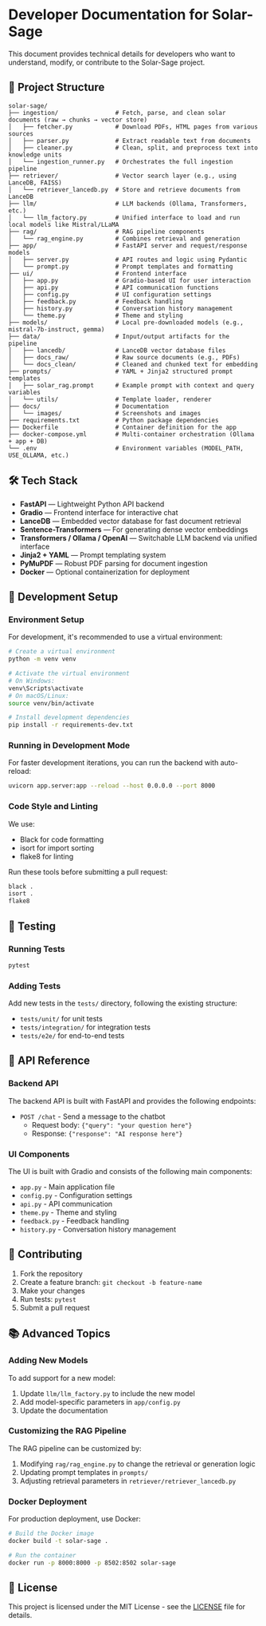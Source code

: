 # Developer Documentation for Solar-Sage

This document provides technical details for developers who want to understand, modify, or contribute to the Solar-Sage project.

## 📂 Project Structure

```
solar-sage/
├── ingestion/                # Fetch, parse, and clean solar documents (raw → chunks → vector store)
│   ├── fetcher.py            # Download PDFs, HTML pages from various sources
│   ├── parser.py             # Extract readable text from documents
│   ├── cleaner.py            # Clean, split, and preprocess text into knowledge units
│   └── ingestion_runner.py   # Orchestrates the full ingestion pipeline
├── retriever/                # Vector search layer (e.g., using LanceDB, FAISS)
│   └── retriever_lancedb.py  # Store and retrieve documents from LanceDB
├── llm/                      # LLM backends (Ollama, Transformers, etc.)
│   └── llm_factory.py        # Unified interface to load and run local models like Mistral/LLaMA
├── rag/                      # RAG pipeline components
│   └── rag_engine.py         # Combines retrieval and generation
├── app/                      # FastAPI server and request/response models
│   ├── server.py             # API routes and logic using Pydantic
│   └── prompt.py             # Prompt templates and formatting
├── ui/                       # Frontend interface
│   ├── app.py                # Gradio-based UI for user interaction
│   ├── api.py                # API communication functions
│   ├── config.py             # UI configuration settings
│   ├── feedback.py           # Feedback handling
│   ├── history.py            # Conversation history management
│   └── theme.py              # Theme and styling
├── models/                   # Local pre-downloaded models (e.g., mistral-7b-instruct, gemma)
├── data/                     # Input/output artifacts for the pipeline
│   ├── lancedb/              # LanceDB vector database files
│   ├── docs_raw/             # Raw source documents (e.g., PDFs)
│   └── docs_clean/           # Cleaned and chunked text for embedding
├── prompts/                  # YAML + Jinja2 structured prompt templates
│   ├── solar_rag.prompt      # Example prompt with context and query variables
│   └── utils/                # Template loader, renderer
├── docs/                     # Documentation
│   └── images/               # Screenshots and images
├── requirements.txt          # Python package dependencies
├── Dockerfile                # Container definition for the app
├── docker-compose.yml        # Multi-container orchestration (Ollama + app + DB)
└── .env                      # Environment variables (MODEL_PATH, USE_OLLAMA, etc.)
```

## 🛠️ Tech Stack

- **FastAPI** — Lightweight Python API backend
- **Gradio** — Frontend interface for interactive chat
- **LanceDB** — Embedded vector database for fast document retrieval
- **Sentence-Transformers** — For generating dense vector embeddings
- **Transformers / Ollama / OpenAI** — Switchable LLM backend via unified interface
- **Jinja2 + YAML** — Prompt templating system
- **PyMuPDF** — Robust PDF parsing for document ingestion
- **Docker** — Optional containerization for deployment

## 🚀 Development Setup

### Environment Setup

For development, it's recommended to use a virtual environment:

```bash
# Create a virtual environment
python -m venv venv

# Activate the virtual environment
# On Windows:
venv\Scripts\activate
# On macOS/Linux:
source venv/bin/activate

# Install development dependencies
pip install -r requirements-dev.txt
```

### Running in Development Mode

For faster development iterations, you can run the backend with auto-reload:

```bash
uvicorn app.server:app --reload --host 0.0.0.0 --port 8000
```

### Code Style and Linting

We use:
- Black for code formatting
- isort for import sorting
- flake8 for linting

Run these tools before submitting a pull request:

```bash
black .
isort .
flake8
```

## 🧪 Testing

### Running Tests

```bash
pytest
```

### Adding Tests

Add new tests in the `tests/` directory, following the existing structure:
- `tests/unit/` for unit tests
- `tests/integration/` for integration tests
- `tests/e2e/` for end-to-end tests

## 🔄 API Reference

### Backend API

The backend API is built with FastAPI and provides the following endpoints:

- `POST /chat` - Send a message to the chatbot
  - Request body: `{"query": "your question here"}`
  - Response: `{"response": "AI response here"}`

### UI Components

The UI is built with Gradio and consists of the following main components:

- `app.py` - Main application file
- `config.py` - Configuration settings
- `api.py` - API communication
- `theme.py` - Theme and styling
- `feedback.py` - Feedback handling
- `history.py` - Conversation history management

## 🌟 Contributing

1. Fork the repository
2. Create a feature branch: `git checkout -b feature-name`
3. Make your changes
4. Run tests: `pytest`
5. Submit a pull request

## 📚 Advanced Topics

### Adding New Models

To add support for a new model:

1. Update `llm/llm_factory.py` to include the new model
2. Add model-specific parameters in `app/config.py`
3. Update the documentation

### Customizing the RAG Pipeline

The RAG pipeline can be customized by:

1. Modifying `rag/rag_engine.py` to change the retrieval or generation logic
2. Updating prompt templates in `prompts/`
3. Adjusting retrieval parameters in `retriever/retriever_lancedb.py`

### Docker Deployment

For production deployment, use Docker:

```bash
# Build the Docker image
docker build -t solar-sage .

# Run the container
docker run -p 8000:8000 -p 8502:8502 solar-sage
```

## 📄 License

This project is licensed under the MIT License - see the [LICENSE](../LICENSE) file for details.
